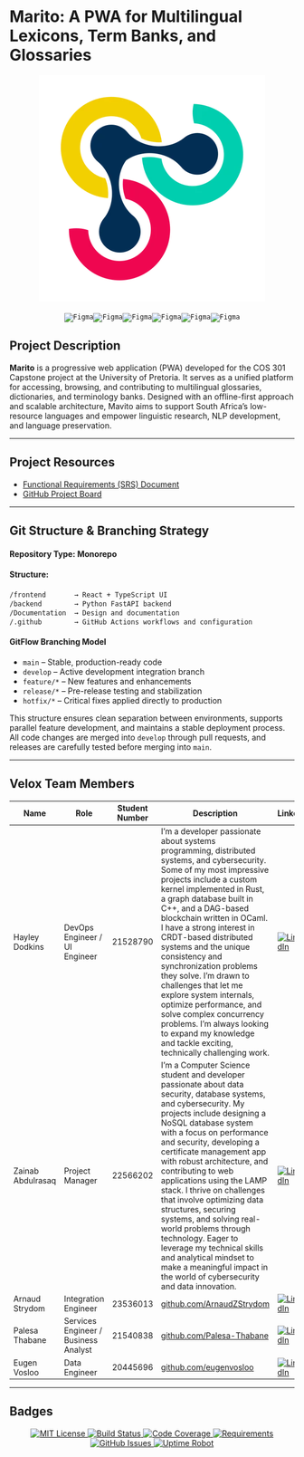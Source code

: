 # Marito: A PWA for Multilingual Lexicons, Term Banks, and Glossaries
<p align="center">
    <img src="frontend/public/DFSI_Logo.png" alt="banner"/>
</p>

<div align="center">
<code><img width="50" src="https://raw.githubusercontent.com/marwin1991/profile-technology-icons/refs/heads/main/icons/figma.png" alt="Figma"/></code><code><img width="50" src="https://raw.githubusercontent.com/marwin1991/profile-technology-icons/refs/heads/main/icons/react.png" alt="Figma"/></code><code><img width="50" src="https://raw.githubusercontent.com/marwin1991/profile-technology-icons/refs/heads/main/icons/typescript.png" alt="Figma"/></code><code><img width="50" src="https://raw.githubusercontent.com/marwin1991/profile-technology-icons/refs/heads/main/icons/vite.png" alt="Figma"/></code><code><img width="50" src="https://raw.githubusercontent.com/marwin1991/profile-technology-icons/refs/heads/main/icons/python.png" alt="Figma"/></code><code><img width="50" src="https://raw.githubusercontent.com/marwin1991/profile-technology-icons/refs/heads/main/icons/gcp.png" alt="Figma"/></code>
</div>



## Project Description
**Marito** is a progressive web application (PWA) developed for the COS 301 Capstone project at the University of Pretoria. It serves as a unified platform for accessing, browsing, and contributing to multilingual glossaries, dictionaries, and terminology banks. Designed with an offline-first approach and scalable architecture, Mavito aims to support South Africa’s low-resource languages and empower linguistic research, NLP development, and language preservation.


---

## Project Resources
* [Functional Requirements (SRS) Document](https://github.com/COS301-SE-2025/Mavito/blob/develop/Documentation/Srs/Software_Requirement_Document.pdf)
* [GitHub Project Board](https://github.com/COS301-SE-2025/Mavito/projects)

---

## Git Structure & Branching Strategy

#### **Repository Type**: Monorepo
#### **Structure**:

```
/frontend       → React + TypeScript UI  
/backend        → Python FastAPI backend  
/Documentation  → Design and documentation  
/.github        → GitHub Actions workflows and configuration  
```

#### **GitFlow Branching Model**
  * `main` – Stable, production-ready code
  * `develop` – Active development integration branch
  * `feature/*` – New features and enhancements
  * `release/*` – Pre-release testing and stabilization
  * `hotfix/*` – Critical fixes applied directly to production

This structure ensures clean separation between environments, supports parallel feature development, and maintains a stable deployment process. All code changes are merged into `develop` through pull requests, and releases are carefully tested before merging into `main`.

---

## Velox Team Members

| Name              | Role                        | Student Number | Description                             | LinkedIn                                                                 |
|-------------------|-----------------------------|----------------|--------------------------------------------|--------------------------------------------------------------------------|
| Hayley Dodkins    | DevOps Engineer / UI Engineer | 21528790       |  I’m a developer passionate about systems programming, distributed systems, and cybersecurity. Some of my most impressive projects include a custom kernel implemented in Rust, a graph database built in C++, and a DAG-based blockchain written in OCaml. I have a strong interest in CRDT-based distributed systems and the unique consistency and synchronization problems they solve. I’m drawn to challenges that let me explore system internals, optimize performance, and solve complex concurrency problems. I’m always looking to expand my knowledge and tackle exciting, technically challenging work.      | [![LinkedIn](https://img.shields.io/badge/LinkedIn-blue?logo=linkedin&logoColor=white)](https://www.linkedin.com/in/hayley-dodkins-867126222/) |
| Zainab Abdulrasaq | Project Manager            | 22566202       | I’m a Computer Science student and developer passionate about data security, database systems, and cybersecurity. My projects include designing a NoSQL database system with a focus on performance and security, developing a certificate management app with robust architecture, and contributing to web applications using the LAMP stack. I thrive on challenges that involve optimizing data structures, securing systems, and solving real-world problems through technology. Eager to leverage my technical skills and analytical mindset to make a meaningful impact in the world of cybersecurity and data innovation.    | [![LinkedIn](https://img.shields.io/badge/LinkedIn-blue?logo=linkedin&logoColor=white)](https://www.linkedin.com/in/zainab-abdulrasaq) |
| Arnaud Strydom    | Integration Engineer           | 23536013       | [github.com/ArnaudZStrydom](https://github.com/ArnaudZStrydom)       | [![LinkedIn](https://img.shields.io/badge/LinkedIn-blue?logo=linkedin&logoColor=white)](https://www.linkedin.com/in/arnaud-zander-strydom-44a95a319/) |
| Palesa Thabane    | Services Engineer / Business Analyst           | 21540838       | [github.com/Palesa-Thabane](https://github.com/Palesa-Thabane)       | [![LinkedIn](https://img.shields.io/badge/LinkedIn-blue?logo=linkedin&logoColor=white)](https://www.linkedin.com/in/palesa-thabane-943604364/) |
| Eugen Vosloo      | Data Engineer               | 20445696        | [github.com/eugenvosloo](https://github.com/eugenvosloo)         | [![LinkedIn](https://img.shields.io/badge/LinkedIn-blue?logo=linkedin&logoColor=white)](https://www.linkedin.com/in/eugen-vosloo-aa2522353/) |

---

## Badges

<p align="center">
  <a href="https://choosealicense.com/licenses/mit/">
    <img src="https://img.shields.io/badge/License-MIT-green.svg" alt="MIT License"/>
  </a>
  <a href="https://github.com/COS301-SE-2025/Mavito/actions">
    <img src="https://img.shields.io/github/actions/workflow/status/COS301-SE-2025/Mavito/ci.yml?branch=main" alt="Build Status"/>
  </a>
  <a href="https://codecov.io/gh/COS301-SE-2025/Mavito">
    <img src="https://img.shields.io/codecov/c/github/COS301-SE-2025/Mavito" alt="Code Coverage"/>
  </a>
  <a href="https://github.com/COS301-SE-2025/Mavito">
    <img src="https://img.shields.io/badge/requirements-purple" alt="Requirements"/>
  </a>
  <a href="https://github.com/COS301-SE-2025/Mavito/issues">
    <img src="https://img.shields.io/github/issues/COS301-SE-2025/Mavito" alt="GitHub Issues"/>
  </a>
  <a href="https://uptimerobot.com/">
    <img src="https://img.shields.io/uptimerobot/status/m788123456-123456789abcdef" alt="Uptime Robot"/>
  </a>
</p>

